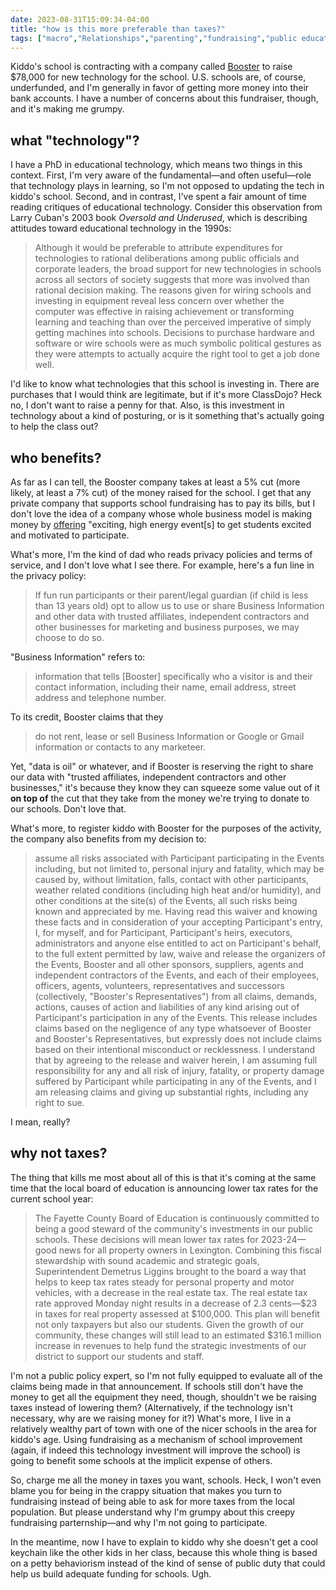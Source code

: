 ```yaml
---
date: 2023-08-31T15:09:34-04:00
title: "how is this more preferable than taxes?"
tags: ["macro","Relationships","parenting","fundraising","public education","schools","edtech","Larry Cuban","taxes"]
---
```

Kiddo's school is contracting with a company called [Booster](https://www.choosebooster.com/) to raise $78,000 for new technology for the school. U.S. schools are, of course, underfunded, and I'm generally in favor of getting more money into their bank accounts. I have a number of concerns about this fundraiser, though, and it's making me grumpy. 

## what "technology"? 

I have a PhD in educational technology, which means two things in this context. First, I'm very aware of the fundamental—and often useful—role that technology plays in learning, so I'm not opposed to updating the tech in kiddo's school. Second, and in contrast, I've spent a fair amount of time reading critiques of educational technology. Consider this observation from Larry Cuban's 2003 book *Oversold and Underused*, which is describing attitudes toward educational technology in the 1990s: 

> Although it would be preferable to attribute expenditures for technologies to rational deliberations among public officials and corporate leaders, the broad support for new technologies in schools across all sectors of society suggests that more was involved than rational decision making. The reasons given for wiring schools and investing in equipment reveal less concern over whether the computer was effective in raising achievement or transforming learning and teaching than over the perceived imperative of simply getting machines into schools. Decisions to purchase hardware and software or wire schools were as much symbolic political gestures as they were attempts to actually acquire the right tool to get a job done well.

I'd like to know what technologies that this school is investing in. There are purchases that I would think are legitimate, but if it's more ClassDojo? Heck no, I don't want to raise a penny for that. Also, is this investment in technology about a kind of posturing, or is it something that's actually going to help the class out? 

## who benefits? 

As far as I can tell, the Booster company takes at least a 5% cut (more likely, at least a 7% cut) of the money raised for the school. I get that any private company that supports school fundraising has to pay its bills, but I don't love the idea of a company whose whole business model is making money by [offering](https://www.choosebooster.com/fitness-fundraisers) "exciting, high energy event[s] to get students excited and motivated to participate.

What's more, I'm the kind of dad who reads privacy policies and terms of service, and I don't love what I see there. For example, here's a fun line in the privacy policy: 

> If fun run participants or their parent/legal guardian (if child is less than 13 years old) opt to allow us to use or share Business Information and other data with trusted affiliates, independent contractors and other businesses for marketing and business purposes, we may choose to do so.

"Business Information" refers to:

> information that tells [Booster] specifically who a visitor is and their contact information, including their name, email address, street address and telephone number. 

To its credit, Booster claims that they 

> do not rent, lease or sell Business Information or Google or Gmail information or contacts to any marketeer.

Yet, "data is oil" or whatever, and if Booster is reserving the right to share our data with "trusted affiliates, independent contractors and other businesses," it's because they know they can squeeze some value out of it **on top of** the cut that they take from the money we're trying to donate to our schools. Don't love that. 

What's more, to register kiddo with Booster for the purposes of the activity, the company also benefits from my decision to: 

> assume all risks associated with Participant participating in the Events including, but not limited to, personal injury and fatality, which may be caused by, without limitation, falls, contact with other participants, weather related conditions (including high heat and/or humidity), and other conditions at the site(s) of the Events, all such risks being known and appreciated by me. Having read this waiver and knowing these facts and in consideration of your accepting Participant's entry, I, for myself, and for Participant, Participant's heirs, executors, administrators and anyone else entitled to act on Participant's behalf, to the full extent permitted by law, waive and release the organizers of the Events, Booster and all other sponsors, suppliers, agents and independent contractors of the Events, and each of their employees, officers, agents, volunteers, representatives and successors (collectively, "Booster's Representatives") from all claims, demands, actions, causes of action and liabilities of any kind arising out of Participant's participation in any of the Events. This release includes claims based on the negligence of any type whatsoever of Booster and Booster's Representatives, but expressly does not include claims based on their intentional misconduct or recklessness. I understand that by agreeing to the release and waiver herein, I am assuming full responsibility for any and all risk of injury, fatality, or property damage suffered by Participant while participating in any of the Events, and I am releasing claims and giving up substantial rights, including any right to sue.

I mean, really?
 
## why not taxes?
 
The thing that kills me most about all of this is that it's coming at the same time that the local board of education is announcing lower tax rates for the current school year: 
 
> The Fayette County Board of Education is continuously committed to being a good steward of the community's investments in our public schools. These decisions will mean lower tax rates for 2023-24—good news for all property owners in Lexington. Combining this fiscal stewardship with sound academic and strategic goals, Superintendent Demetrus Liggins brought to the board a way that helps to keep tax rates steady for personal property and motor vehicles, with a decrease in the real estate tax. The real estate tax rate approved Monday night results in a decrease of 2.3 cents—$23 in taxes for real property assessed at $100,000. This plan will benefit not only taxpayers but also our students. Given the growth of our community, these changes will still lead to an estimated $316.1 million increase in revenues to help fund the strategic investments of our district to support our students and staff.
 
I'm not a public policy expert, so I'm not fully equipped to evaluate all of the claims being made in that announcement. If schools still don't have the money to get all the equipment they need, though, shouldn't we be raising taxes instead of lowering them? (Alternatively, if the technology isn't necessary, why are we raising money for it?) What's more, I live in a relatively wealthy part of town with one of the nicer schools in the area for kiddo's age. Using fundraising as a mechanism of school improvement (again, if indeed this technology investment will improve the school) is going to benefit some schools at the implicit expense of others.

So, charge me all the money in taxes you want, schools. Heck, I won't even blame you for being in the crappy situation that makes you turn to fundraising instead of being able to ask for more taxes from the local population. But please understand why I'm grumpy about this creepy fundraising parternship—and  why I'm not going to participate. 

In the meantime, now I have to explain to kiddo why she doesn't get a cool keychain like the other kids in her class, because this whole thing is based on a petty behaviorism instead of the kind of sense of public duty that could help us build adequate funding for schools. Ugh.